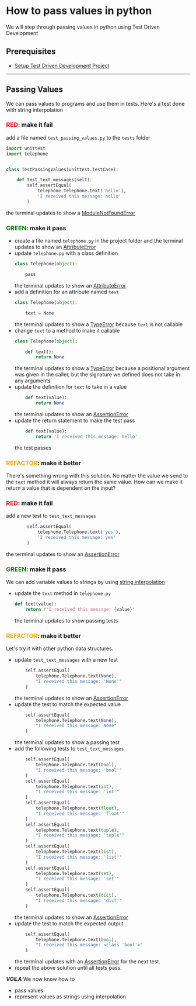 # How to pass values in python

We will step through passing values in python using Test Driven Development

## Prerequisites

- [Setup Test Driven Development Project](./TDD_SETUP.md)

---

## Passing Values

We can pass values to programs and use them in tests. Here's a test done with string interpolation

### <span style="color:red">**RED**</span>: make it fail

add a file named `test_passing_values.py` to the `tests` folder

```python
import unittest
import telephone


class TestPassingValues(unittest.TestCase):

    def test_text_messages(self):
        self.assertEqual(
            telephone.Telephone.text('hello'),
            'I received this message: hello'
        )
```
the terminal updates to show a [ModuleNotFoundError](./00_MODULE_NOT_FOUND_ERROR.md)

### <span style="color:green">**GREEN**</span>: make it pass

- create a file named `telephone.py` in the project folder and the terminal updates to show an [AttributeError](./01_ATTRIBUTE_ERROR.md)
- update `telephone.py` with a class definition
    ```python
    class Telephone(object):

        pass
    ```
    the terminal updates to show an [AttributeError](./01_ATTRIBUTE_ERROR.md)
- add a definition for an attribute named `text`
    ```python
    class Telephone(object):

        text = None
    ```
    the terminal updates to show a [TypeError](./03_TYPE_ERROR.md) because `text` is not callable
- change `text` to a method to make it callable
    ```python
    class Telephone(object):

        def text():
            return None
    ```
    the terminal updates to show a [TypeError](./03_TYPE_ERROR.md) because a positional argument was given in the caller, but the signature we defined does not take in any arguments
- update the definition for `text` to take in a value
    ```python
        def text(value):
            return None
    ```
    the terminal updates to show an [AssertionError](./04_ASSERTION_ERROR.md)
- update the return statement to make the test pass
    ```python
        def text(value):
            return 'I received this message: hello'
    ```
    the test passes

### <span style="color:orange">**REFACTOR**</span>: make it better

There's something wrong with this solution. No matter the value we send to the `text` method it will always return the same value. How can we make it return a value that is dependent on the input?

### <span style="color:red">**RED**</span>: make it fail

add a new test to `test_text_messages`

```python
        self.assertEqual(
            telephone.Telephone.text('yes'),
            'I received this message: yes'
        )
```

the terminal updates to show an [AssertionError](./04_ASSERTION_ERROR.md)

### <span style="color:green">**GREEN**</span>: make it pass

We can add variable values to strings by using [string interpolation](https://peps.python.org/pep-0498/)

- update the `text` method in `telephone.py`
    ```python
    def text(value):
        return f'I received this message: {value}'
    ```
    the terminal updates to show passing tests

### <span style="color:orange">**REFACTOR**</span>: make it better

Let's try it with other python data structures.

- update `test_text_messages` with a new test
    ```python
        self.assertEqual(
            telephone.Telephone.text(None),
            "I received this message: 'None'"
        )
    ```
    the terminal updates to show an [AssertionError](./04_ASSERTION_ERROR.md)
- update the test to match the expected value
    ```python
        self.assertEqual(
            telephone.Telephone.text(None),
            "I received this message: None"
        )
    ```
    the terminal updates to show a passing test
- add the following tests to `test_text_messages`
    ```python
        self.assertEqual(
            telephone.Telephone.text(bool),
            "I received this message: 'bool'"
        )
        self.assertEqual(
            telephone.Telephone.text(int),
            "I received this message: 'int'"
        )
        self.assertEqual(
            telephone.Telephone.text(float),
            "I received this message: 'float'"
        )
        self.assertEqual(
            telephone.Telephone.text(tuple),
            "I received this message: 'tuple'"
        )
        self.assertEqual(
            telephone.Telephone.text(list),
            "I received this message: 'list'"
        )
        self.assertEqual(
            telephone.Telephone.text(set),
            "I received this message: 'set'"
        )
        self.assertEqual(
            telephone.Telephone.text(dict),
            "I received this message: 'dict'"
        )
    ```
    the terminal updates to show an [AssertionError](./04_ASSERTION_ERROR.md)
- update the test to match the expected output
    ```python
        self.assertEqual(
            telephone.Telephone.text(bool),
            "I received this message: <class 'bool'>"
        )
    ```
    the terminal updates with an [AssertionError](./04_ASSERTION_ERROR.md) for the next test.
- repeat the above solution until all tests pass.

***VOILA***
We now know how to
- pass values
- represent values as strings using interpolation